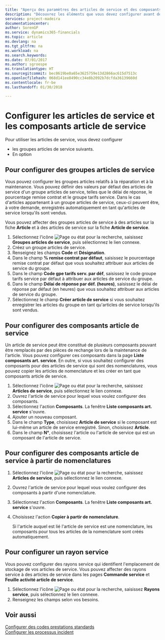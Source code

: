 ```yaml
---
title: "Aperçu des paramètres des articles de service et des composants article de service | Microsoft Docs"
description: "Découvrez les éléments que vous devez configurer avant de pouvoir utiliser des articles de service, notamment les valeurs par défaut telles que le délai de réponse, le pourcentage remise contrat et le groupe tarifs service."
services: project-madeira
documentationcenter: 
author: SorenGP
ms.service: dynamics365-financials
ms.topic: article
ms.devlang: na
ms.tgt_pltfrm: na
ms.workload: na
ms.search.keywords: 
ms.date: 07/01/2017
ms.author: sgroespe
ms.translationtype: HT
ms.sourcegitcommit: bec0619be0a65e3625759e13d2866ac615d7513c
ms.openlocfilehash: 068d141ee8490cc34e8b2092b7dcfda36139660d
ms.contentlocale: fr-be
ms.lasthandoff: 01/30/2018

---
```

# <a name="set-up-service-items-and-service-item-components"></a>Configurer les articles de service et les composants article de service
Pour utiliser les articles de service, vous devez configurer

* les groupes articles de service suivants. 
* En option

## <a name="to-set-up-service-item-groups"></a>Pour configurer des groupes articles de service
Vous pouvez configurer les groupes articles relatifs à la réparation et à la maintenance. Vous pouvez définir des valeurs par défaut des articles de service d'un groupe articles de service, telles que le délai de réponse, le pourcentage remise contrat et le groupe tarifs service. Dans le cas d'articles appartenant à un groupe articles de service, ceux-ci peuvent être, à votre demande, enregistrés automatiquement en tant qu'articles de service lorsqu'ils sont vendus.  
  
Vous pouvez affecter des groupes articles de service à des articles sur la fiche **Article** et à des articles de service sur la fiche **Article de service**.  
  
1. Sélectionnez l'icône ![Page ou état pour la recherche](media/ui-search/search_small.png "Page ou état pour la recherche"), saisissez **Groupes articles de service**, puis sélectionnez le lien connexe.  
2. Créez un groupe articles de service.  
3. Renseignez les champs **Code** et **Désignation**.  
4. Dans le champ **% remise contrat par défaut**, saisissez le pourcentage remise contrat par défaut que vous souhaitez attribuer aux articles de service du groupe.  
5. Dans le champ **Code gpe tarifs serv. par déf**, saisissez le code groupe tarifs service par défaut à attribuer aux articles de service du groupe.  
6. Dans le champ **Délai de réponse par déf. (heures)**, saisissez le délai de réponse par défaut (en heures) que vous souhaitez attribuer aux articles de service du groupe.  
7. Sélectionnez le champ **Créer article de service** si vous souhaitez enregistrer les articles du groupe en tant qu'articles de service lorsqu'ils sont vendus.  

## <a name="to-set-up-service-item-components"></a>Pour configurer des composants article de service
Un article de service peut être constitué de plusieurs composants pouvant être remplacés par des pièces de rechange lors de la maintenance de l'article. Vous pouvez configurer ces composants dans la page **Liste composants art. service**. En outre, si vous souhaitez configurer des composants pour des articles de service qui sont des nomenclatures, vous pouvez copier les articles de nomenclature et les créer en tant que composants article de service. 
  
1. Sélectionnez l'icône ![Page ou état pour la recherche](media/ui-search/search_small.png "Page ou état pour la recherche"), saisissez **Articles de service**, puis sélectionnez le lien connexe. 
2. Ouvrez l'article de service pour lequel vous voulez configurer des composants.  
3. Sélectionnez l'action **Composants**. La fenêtre **Liste composants art. service** s'ouvre.  
4. Ajouter un nouveau composant.  
5. Dans le champ **Type**, choisissez **Article de service** si le composant est lui-même un article de service enregistré. Sinon, choisissez **Article**.  
6. Dans le champ **N°**, choisissez l'article ou l'article de service qui est un composant de l'article de service.  

## <a name="to-set-up-service-item-components-from-a-bom"></a>Pour configurer des composants article de service à partir de nomenclatures
1.  Sélectionnez l'icône ![Page ou état pour la recherche](media/ui-search/search_small.png "Page ou état pour la recherche"), saisissez **Articles de service**, puis sélectionnez le lien connexe.  
2. Ouvrez l'article de service pour lequel vous voulez configurer des composants à partir d'une nomenclature.  
3. Sélectionnez l'action **Composants**. La fenêtre **Liste composants art. service** s'ouvre.  
4. Choisissez l'action **Copier à partir de nomenclature**.  
  
    Si l'article auquel est lié l'article de service est une nomenclature, les composants pour tous les articles de la nomenclature sont créés automatiquement.  

## <a name="to-set-up-a-service-shelf"></a>Pour configurer un rayon service
Vous pouvez configurer des rayons service qui identifient l'emplacement de stockage de vos articles de service. Vous pouvez affecter des rayons service à des articles de service dans les pages **Commande service** et **Feuille activité article de service**.  
  
1. Sélectionnez l'icône ![Page ou état pour la recherche](media/ui-search/search_small.png "Page ou état pour la recherche"), saisissez **Rayons service**, puis sélectionnez le lien connexe.
2. Renseignez les champs selon vos besoins.

## <a name="see-also"></a>Voir aussi
[Configurer des codes prestations standards](service-how-setup-service-coding.md)   
[Configurer les processus incident](service-how-setup-troubleshooting.md)
